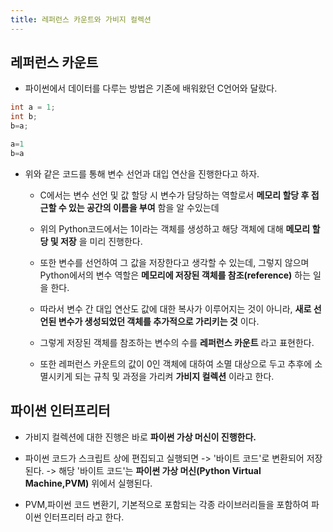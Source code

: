 ```yaml
---
title: 레퍼런스 카운트와 가비지 컬렉션
---
```


## 레퍼런스 카운트

- 파이썬에서 데이터를 다루는 방법은 기존에 배워왔던 C언어와 달랐다.

```C
int a = 1;
int b;
b=a;
```

```python
a=1
b=a
```

- 위와 같은 코드를 통해 변수 선언과 대입 연산을 진행한다고 하자.

  - C에서는 변수 선언 및 값 할당 시 변수가 담당하는 역할로서 **메모리 할당 후 접근할 수 있는 공간의 이름을 부여** 함을 알 수있는데

  - 위의 Python코드에서는 1이라는 객체를 생성하고 해당 객체에 대해 **메모리 할당 및 저장** 을 미리 진행한다.

  - 또한 변수를 선언하여 그 값을 저장한다고 생각할 수 있는데, 그렇지 않으며 Python에서의 변수 역할은 **메모리에 저장된 객체를 참조(reference)** 하는 일을 한다.

  - 따라서 변수 간 대입 연산도 값에 대한 복사가 이루어지는 것이 아니라, **새로 선언된 변수가 생성되었던 객체를 추가적으로 가리키는 것** 이다.

  - 그렇게 저장된 객체를 참조하는 변수의 수를 **레퍼런스 카운트** 라고 표현한다.

  - 또한 레퍼런스 카운트의 값이 0인 객체에 대하여 소멸 대상으로 두고 추후에 소멸시키게 되는 규칙 및 과정을 가리켜 **가비지 컬렉션** 이라고 한다.

## 파이썬 인터프리터

- 가비지 컬렉션에 대한 진행은 바로 **파이썬 가상 머신이 진행한다.**

- 파이썬 코드가 스크립트 상에 편집되고 실행되면 -> '바이트 코드'로 변환되어 저장된다. -> 해당 '바이트 코드'는 **파이썬 가상 머신(Python Virtual Machine,PVM)** 위에서 실행된다.

- PVM,파이썬 코드 변환기, 기본적으로 포함되는 각종 라이브러리들을 포함하여 파이썬 인터프리터 라고 한다.
